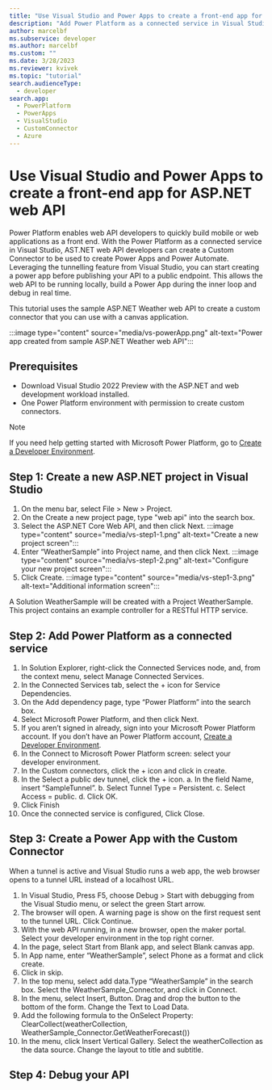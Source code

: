 ```yaml
---
title: "Use Visual Studio and Power Apps to create a front-end app for ASP.NET web API"
description: "Add Power Platform as a connected service in Visual Studio to create a Custom Connector."
author: marcelbf
ms.subservice: developer
ms.author: marcelbf
ms.custom: ""
ms.date: 3/28/2023
ms.reviewer: kvivek
ms.topic: "tutorial"
search.audienceType: 
  - developer
search.app: 
  - PowerPlatform
  - PowerApps
  - VisualStudio
  - CustomConnector
  - Azure
---
```

# Use Visual Studio and Power Apps to create a front-end app for ASP.NET web API

Power Platform enables web API developers to quickly build mobile or web applications as a front end. With the Power Platform as a connected service in Visual Studio, AST.NET web API developers can create a Custom Connector to be used to create Power Apps and Power Automate.
Leveraging the tunnelling feature from Visual Studio, you can start creating a power app before publishing your API to a public endpoint. This allows the web API to be running locally, build a Power App during the inner loop and debug in real time.

This tutorial uses the sample ASP.NET Weather web API to create a custom connector that you can use with a canvas application.

:::image type="content" source="media/vs-powerApp.png" alt-text="Power app created from sample ASP.NET Weather web API":::

## Prerequisites

- Download Visual Studio 2022 Preview with the ASP.NET and web development workload installed.
- One Power Platform environment with permission to create custom connectors.

>[!NOTE]
>
> If you need help getting started with Microsoft Power Platform, go to [Create a Developer Environment](create-developer-environment.md).

## Step 1: Create a new ASP.NET project in Visual Studio

1. On the menu bar, select File > New > Project.
2. On the Create a new project page, type "web api" into the search box.
3. Select the ASP.NET Core Web API, and then click Next.
:::image type="content" source="media/vs-step1-1.png" alt-text="Create a new project screen":::
4. Enter “WeatherSample” into Project name, and then click Next.
:::image type="content" source="media/vs-step1-2.png" alt-text="Configure your new project screen":::
5. Click Create.
:::image type="content" source="media/vs-step1-3.png" alt-text="Additional information screen":::

A Solution WeatherSample will be created with a Project WeatherSample. This project contains an example controller for a RESTful HTTP service.

## Step 2: Add Power Platform as a connected service

1. In Solution Explorer, right-click the Connected Services node, and, from the context menu, select Manage Connected Services.
2. In the Connected Services tab, select the + icon for Service Dependencies.
3. On the Add dependency page, type “Power Platform” into the search box.
4. Select Microsoft Power Platform, and then click Next.
5. If you aren’t signed in already, sign into your Microsoft Power Platform account. If you don’t have an Power Platform account, [Create a Developer Environment](create-developer-environment.md).
6. In the Connect to Microsoft Power Platform screen: select your developer environment.
7. In the Custom connectors, click the + icon and click in create.
8. In the Select a public dev tunnel, click the + icon.
    a. In the field Name, insert “SampleTunnel”.
    b. Select Tunnel Type = Persistent.
    c. Select Access = public.
    d. Click OK.
9. Click Finish
10. Once the connected service is configured, Click Close.

## Step 3: Create a Power App with the Custom Connector

When a tunnel is active and Visual Studio runs a web app, the web browser opens to a tunnel URL instead of a localhost URL.

1. In Visual Studio, Press F5, choose Debug > Start with debugging from the Visual Studio menu, or select the green Start arrow.
2. The browser will open. A warning page is show on the first request sent to the tunnel URL. Click Continue.
3. With the web API running, in a new browser, open the maker portal. Select your developer environment in the top right corner.
4. In the page, select Start from Blank app, and select Blank canvas app.
5. In App name, enter “WeatherSample”, select Phone as a format and click create.
6. Click in skip.
7. In the top menu, select add data.Type “WeatherSample” in the search box. Select the WeatherSample_Connector, and click in Connect.
8. In the menu, select Insert, Button. Drag and drop the button to the bottom of the form. Change the Text to Load Data.
9. Add the following formula to the OnSelect Property: ClearCollect(weatherCollection, WeatherSample_Connector.GetWeatherForecast())
10. In the menu, click Insert Vertical Gallery. Select the weatherCollection as the data source. Change the layout to title and subtitle.

## Step 4: Debug your API

